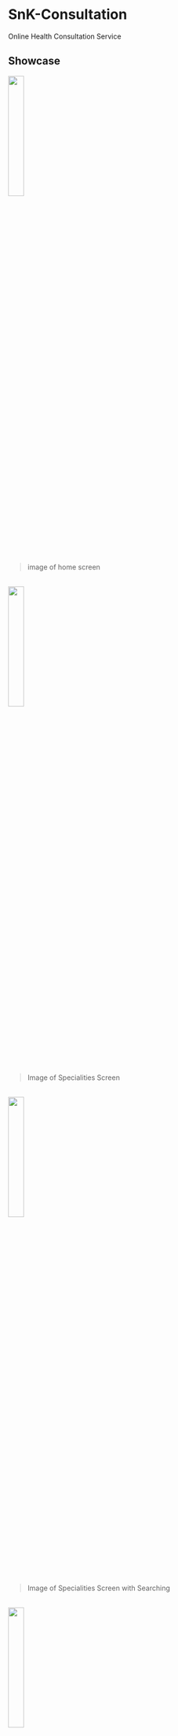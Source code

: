 # SnK-Consultation  
Online Health Consultation Service  
  
## Showcase  
<img src="https://drive.google.com/uc?export=download&id=19n20a9_1epELefQ0iJEZZD4waXc8q6LF" width=25% height=25%>  
  
> image of home screen  
<br>  

<img src="https://drive.google.com/uc?export=download&id=19oX8BRJfJ1Puwjkzgj3gpmeVrO-OfMLc" width=25% height=25%>  
  
> Image of Specialities Screen  
<br>  

<img src="https://drive.google.com/uc?export=download&id=1ANCMGeT8g0EKfA543HVXMBFRQl-O9V0l" width=25% height=25%>  
  
> Image of Specialities Screen with Searching  
<br>  

<img src="https://drive.google.com/uc?export=download&id=19vhAofsPL3KXXwN8nREJC2klAL73_GZ7" width=25% height=25%>  
  
> Image of Doctors List  
<br>  

<img src="https://drive.google.com/uc?export=download&id=1A5NnBfVkbq9McFaAOf0zqs1AYgFfErO_" width=25% height=25%>  
  
> Image of Doctors List from a Speciality  
<br>  

<img src="https://drive.google.com/uc?export=download&id=1AET_BZFI3QGrNt0if0X5xW8JFMUW8HqD" width=25% height=25%>  
  
> Image of Doctors List from a Speciality with Searching  
<br>  

<img src="https://drive.google.com/uc?export=download&id=1A2ic-ISAihsRBaclhtzILTeSqDeCu5xn" width=25% height=25%>  
  
> Image of Doctor Booking  
<br>  

  
## Documentation
### Table of Contents
  [App](#appjs)  
  [SampleData](#sampledatajs)  
  [HomeScreen](#homescreenjs)  
  [SpecialityListScreen.js](#specialitylistscreenjs)  
  [DoctorListScreen](#doctorlistscreenjs)  
  [DoctorBookingScreen](#doctorbookingscreenjs)  
  
  
### App.js
  #### `myTheme`  
  > color scheme app
  #### `NavigationContainer`
  > container untuk routing screen dan header option
### SampleData.js
  #### `banners`
  > link image banner
  #### `doctorIcon`
  > link image doctor icon
  #### `arrowIcon`
  > link image arrow icon
  #### `loremIpsum`
  > data string lorem ipsum
  #### `specialities`
  > data json specialities
  #### `doctors`
  > data json doctor's name and speciality
### HomeScreen.js
  #### `colors`
  > access to current color's theme
  #### `PromotionCarousel.js`
  > image slider showing photos of promotions
  #### `SpecialityBit`
  > list of a bit (3 item) of specialities for quick access from home
  #### `DoctorsBit`
  > list of a bit (5 item) of doctors for quick access from home
### SpecialityListScreen.js
  #### `colors`
  > access to current color's theme
  #### `refresh`
  > state variable for signalling flatlist re-render
  #### `dataCache`
  > variable for storing data of specialities that matches search query
  #### `filterSpecialities()`
  > function for filtering out specialities using query from search box
  #### `ItemDesign`
  > item design for each item in flatlist
  #### `SearchBar`
  > search bar to get query from user input, then pass query into filterSpecialities()
  #### `FlatList`
  > showing inside of specialities data
### DoctorListScreen.js
  #### `colors`
  > access to current color's theme
  #### `specialityName`
  > selected speciality name from received parameter.  
  > default speciality name is 'doctor', which won't filter any doctor
  #### `refresh`
  > state variable for signalling flatlist re-render
  #### `dataCache`
  > variable for storing copy of sample data
  #### `dataFilteredSpeciality`
  > variable for storing data after filterSpeciality()
  #### `dataFilteredName`
  > variable for storing data after filterName()
  #### `filterSpeciality()`
  > function for filtering out specialities using query from parameter specialityName
  #### `filterName()`
  > function for filtering out names from `dataFilteredSpeciality` using query from search box
  #### `ItemDesign`
  > item design for each item in flatlist
  #### `SearchBar`
  > search bar to get query form user input, then pass query into `filterSpeciality()`
  #### `FlatList`
  > showing inside of `dataFilteredName`.  
  > `dataCache` filtered into `dataFilteredSpeciality`  
  > `dataFilteredSpeciality` filtered with search box query, into `dataFilteredName`
### DoctorBookingScreen.js
  #### `colors`
  > access to current color's theme
  #### `doctorId`
  > selected `doctorId` from received parameter.
  #### `getDoctor()`
  > function for finding doctor data from `doctorId`
  #### `Linking`
  > linking open whatsapp api for sending message
 

## To-Do  
~~create github
~~create bare screen~~  
~~page 1 carousel~~  
~~collecting dummy data~~  
~~page 1 speciality list~~  
~~page 1 doctor list~~  
~~page 1 fine tune layout~~  
~~page 2 speciality grid~~  
~~page 2 fine tune layout~~  
~~page 3 doctor list~~  
~~page 4 info & button~~  
~~page 2 search speciality~~  
~~page 3 search name~~  
~~page 4 message wa~~  
~~page 4 fine tune layout~~  
~~theme styleing~~  
~~theme color choosing~~  
~~bug page 3 speciality into doctor list, data supposed to be filtered consistently~~  
~~github wiki :~~  
  - ~~screen explain parameter, variable, function, custom component :~~  
    - ~~App~~  
    - ~~HomeScreen~~  
    - ~~SpecialityListScreen~~  
    - ~~DoctorListScreen~~  
  
~~explain that detail will be in comment in code files~~  
~~explain sampleData~~  

~~add more comment on obscure code~~  
~~separate cluttered styling~~  
